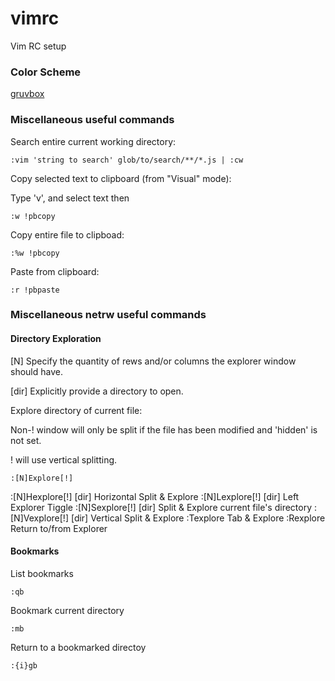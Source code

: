 # vimrc
Vim RC setup

### Color Scheme
[gruvbox](https://github.com/morhetz/gruvbox)

### Miscellaneous useful commands

Search entire current working directory:

```
:vim 'string to search' glob/to/search/**/*.js | :cw
```

Copy selected text to clipboard (from "Visual" mode):

Type 'v', and select text then

```
:w !pbcopy
```

Copy entire file to clipboad:

```
:%w !pbcopy
```

Paste from clipboard:

```
:r !pbpaste
```

### Miscellaneous netrw useful commands

#### Directory Exploration

[N]    Specify the quantity of rews and/or columns the explorer window should have.

[dir]  Explicitly provide a directory to open.



Explore directory of current file:

Non-!  window will only be split if the file has been modified and 'hidden' is not set.

!      will use vertical splitting.

```
:[N]Explore[!]
```

:[N]Hexplore[!] [dir]   Horizontal Split & Explore
:[N]Lexplore[!] [dir]   Left Explorer Tiggle
:[N]Sexplore[!] [dir]   Split & Explore current file's directory
:[N]Vexplore[!] [dir]   Vertical Split & Explore
:Texplore               Tab & Explore
:Rexplore               Return to/from Explorer

#### Bookmarks

List bookmarks

```
:qb
```

Bookmark current directory

```
:mb
```

Return to a bookmarked directoy

```
:{i}gb
```
